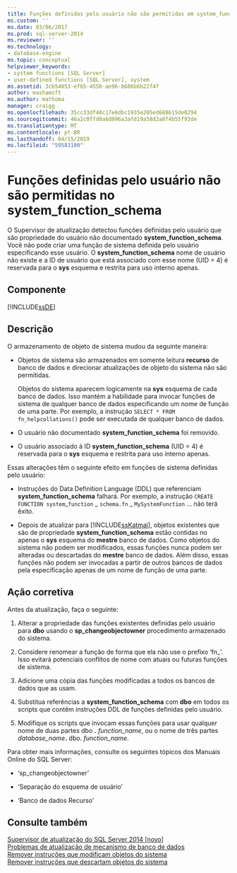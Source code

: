 ```yaml
---
title: Funções definidas pelo usuário não são permitidas em system_function_schema | Microsoft Docs
ms.custom: ''
ms.date: 03/06/2017
ms.prod: sql-server-2014
ms.reviewer: ''
ms.technology:
- database-engine
ms.topic: conceptual
helpviewer_keywords:
- system functions [SQL Server]
- user-defined functions [SQL Server], system
ms.assetid: 3cb54053-ef65-4558-ae96-8686b6b22f4f
author: mashamsft
ms.author: mathoma
manager: craigg
ms.openlocfilehash: 35cc33df40c17e6dbc1935e205ed688615de0294
ms.sourcegitcommit: 46a2c0ffd0a6d996a3afd19a58d2a8f4b55f93de
ms.translationtype: MT
ms.contentlocale: pt-BR
ms.lasthandoff: 04/15/2019
ms.locfileid: "59583100"
---
```

# <a name="user-defined-functions-are-not-allowed-in-systemfunctionschema"></a>Funções definidas pelo usuário não são permitidas no system_function_schema
  O Supervisor de atualização detectou funções definidas pelo usuário que são propriedade do usuário não documentado **system_function_schema**. Você não pode criar uma função de sistema definida pelo usuário especificando esse usuário. O **system_function_schema** nome de usuário não existe e a ID de usuário que está associado com esse nome (UID = 4) é reservada para o **sys** esquema e restrita para uso interno apenas.  
  
## <a name="component"></a>Componente  
 [!INCLUDE[ssDE](../../includes/ssde-md.md)]  
  
## <a name="description"></a>Descrição  
 O armazenamento de objeto de sistema mudou da seguinte maneira:  
  
-   Objetos de sistema são armazenados em somente leitura **recurso** de banco de dados e direcionar atualizações de objeto do sistema não são permitidas.  
  
     Objetos do sistema aparecem logicamente na **sys** esquema de cada banco de dados. Isso mantém a habilidade para invocar funções de sistema de qualquer banco de dados especificando um nome de função de uma parte. Por exemplo, a instrução `SELECT * FROM fn_helpcollations()` pode ser executada de qualquer banco de dados.  
  
-   O usuário não documentado **system_function_schema** foi removido.  
  
-   O usuário associado à ID **system_function_schema** (UID = 4) é reservada para o **sys** esquema e restrita para uso interno apenas.  
  
 Essas alterações têm o seguinte efeito em funções de sistema definidas pelo usuário:  
  
-   Instruções do Data Definition Language (DDL) que referenciam **system_function_schema** falhará. Por exemplo, a instrução `CREATE FUNCTION system`_`function` \_ `schema.fn` \_ `MySystemFunction` ... não terá êxito.  
  
-   Depois de atualizar para [!INCLUDE[ssKatmai](../../includes/sskatmai-md.md)], objetos existentes que são de propriedade **system_function_schema** estão contidas no apenas o **sys** esquema do **mestre** banco de dados. Como objetos do sistema não podem ser modificados, essas funções nunca podem ser alteradas ou descartadas do **mestre** banco de dados. Além disso, essas funções não podem ser invocadas a partir de outros bancos de dados pela especificação apenas de um nome de função de uma parte.  
  
## <a name="corrective-action"></a>Ação corretiva  
 Antes da atualização, faça o seguinte:  
  
1.  Alterar a propriedade das funções existentes definidas pelo usuário para **dbo** usando o **sp_changeobjectowner** procedimento armazenado do sistema.  
  
2.  Considere renomear a função de forma que ela não use o prefixo ‘fn_’. Isso evitará potenciais conflitos de nome com atuais ou futuras funções de sistema.  
  
3.  Adicione uma cópia das funções modificadas a todos os bancos de dados que as usam.  
  
4.  Substitua referências a **system_function_schema** com **dbo** em todos os scripts que contêm instruções DDL de funções definidas pelo usuário.  
  
5.  Modifique os scripts que invocam essas funções para usar qualquer nome de duas partes dbo **.** _function_name_, ou o nome de três partes _database_name_**.** dbo. *function_name*.  
  
 Para obter mais informações, consulte os seguintes tópicos dos Manuais Online do SQL Server:  
  
-   ‘sp_changeobjectowner’  
  
-   ‘Separação do esquema de usuário’  
  
-   ‘Banco de dados Recurso’  
  
## <a name="see-also"></a>Consulte também  
 [Supervisor de atualização do SQL Server 2014 &#91;novo&#93;](sql-server-2014-upgrade-advisor.md)   
 [Problemas de atualização de mecanismo de banco de dados](../../../2014/sql-server/install/database-engine-upgrade-issues.md)   
 [Remover instruções que modificam objetos do sistema](../../../2014/sql-server/install/remove-statements-that-modify-system-objects.md)   
 [Remover instruções que descartam objetos do sistema](../../../2014/sql-server/install/remove-statements-that-drop-system-objects.md)  
  
  
